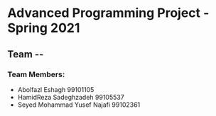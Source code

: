 # Advanced Programming Project - Spring 2021
## Team --

### Team Members:
- Abolfazl Eshagh 99101105
- HamidReza Sadeghzadeh 99105537
- Seyed Mohammad Yusef Najafi 99102361
